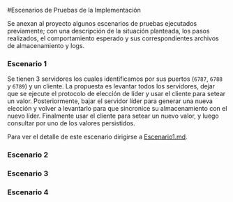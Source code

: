#Escenarios de Pruebas de la Implementación

Se anexan al proyecto algunos escenarios de pruebas ejecutados previamente; con una descripción de la situación planteada, los pasos realizados, el comportamiento esperado y sus correspondientes archivos de almacenamiento y logs.

### Escenario 1
Se tienen 3 servidores los cuales identificamos por sus puertos (`6787`, `6788` y `6789`) y un cliente. La propuesta es levantar todos los servidores, dejar que se ejecute el protocolo de elección de líder y usar el cliente para setear un valor. Posteriormente, bajar el servidor líder para generar una nueva elección y volver a levantarlo para que sincronice su almacenamiento con el nuevo líder. Finalmente usar el cliente para setear un nuevo valor, y luego consultar por uno de los valores persistidos.

Para ver el detalle de este escenario dirigirse a [Escenario1.md](escenarios/Escenario1.md).



### Escenario 2

### Escenario 3

### Escenario 4

